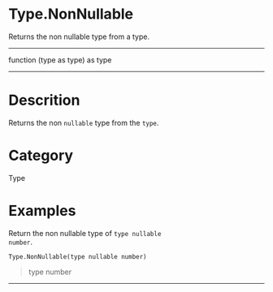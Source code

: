 ﻿# Type.NonNullable
Returns the non nullable type from a type.
***
function (type as type) as type
***
# Descrition 
Returns the non <code>nullable</code> type from the <code>type</code>.
# Category 
Type
# Examples 
Return the non nullable type of <code>type nullable number</code>.
```
Type.NonNullable(type nullable number)
```
> type number
***
